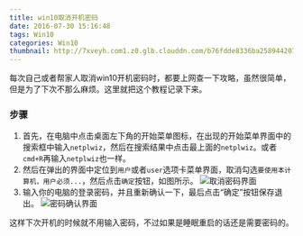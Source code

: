 ```yaml
---
title: win10取消开机密码
date: 2016-07-30 15:16:48
tags: Win10
categories: Win10
thumbnail: http://7xveyh.com1.z0.glb.clouddn.com/b76fdde8336ba25894420792cd96982f.jpg
---
```

每次自己或者帮家人取消win10开机密码时，都要上网查一下攻略，虽然很简单，但是为了下次不那么麻烦。<!--more-->这里就把这个教程记录下来。
### 步骤
1. 首先，在电脑中点击桌面左下角的开始菜单图标，在出现的开始菜单界面中的搜索框中输入`netplwiz`，然后在搜索结果中点击最上面的`netplwiz`。或者`cmd+R`再输入`netplwiz`也一样。
2. 然后在弹出的界面中定位到`用户`或者`user`选项卡菜单界面，取消勾选`要使用本计算机，用户必须...`，然后点击`确定`按钮，如图所示。
![取消密码界面](http://7xveyh.com1.z0.glb.clouddn.com/sshot-1.png)
3. 输入你的电脑的登录密码，并且重新确认一下，最后点击“确定”按钮保存退出。
![密码确认界面](http://7xveyh.com1.z0.glb.clouddn.com/sshot-22.png)

这样下次开机的时候就不用输入密码，不过如果是睡眠重启的话还是需要密码的。
